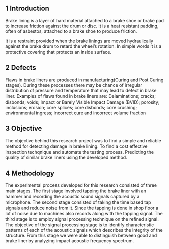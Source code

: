 ## 1 Introduction

Brake lining is a layer of hard material attached to a brake shoe or brake pad to increase friction against the drum or disc. It is a heat resistant padding, often of asbestos, attached to a brake shoe to produce friction.

It is a restraint provided when the brake linings are moved hydraulically against the brake drum to retard the wheel’s rotation. In simple words it is a protective covering that protects an inside surface.

## 2 Defects

Flaws in brake liners are produced in manufacturing(Curing and Post Curing stages). During these processes there may be chance of irregular distribution of pressure and temperature that may lead to defect in brake liner. Examples of ﬂaws found in brake liners are: Delaminations; cracks; disbonds; voids; Impact or Barely Visible Impact Damage (BVID); porosity; inclusions; erosion; core splices; core disbonds; core crushing; environmental ingress; incorrect cure and incorrect volume fraction

## 3 Objective 

The objective behind this research project was to ﬁnd a simple and reliable method for detecting damage in brake lining. To find a cost effective inspection techqnique and automate the testing process. Predicting the quality of similar brake liners using the developed method.

## 4 Methodology

The experimental process developed for this research consisted of three main stages. The ﬁrst stage involved tapping the brake liner with an hammer and recording the acoustic sound signals captured by a microphone. The second stage consisted of taking the time based tap signals and reduce noise from it. Since the tapping is done in shop ﬂoor a lot of noise due to machines also records along with the tapping signal. The third stage is to employ signal processing technique on the reﬁned signal. The objective of the signal processing stage is to identify characteristic patterns of each of the acoustic signals which describes the integrity of the structure. From this stage we were able to distinguish between good and brake liner by analyzing impact acoustic frequency spectrum.
